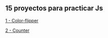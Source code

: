 ## 15 proyectos para practicar Js

[1 - Color-flipper](https://santiagoivan.github.io/01-color-flipper/setup)

[2 - Counter](https://santiagoivan.github.io/02-counter/setup)
